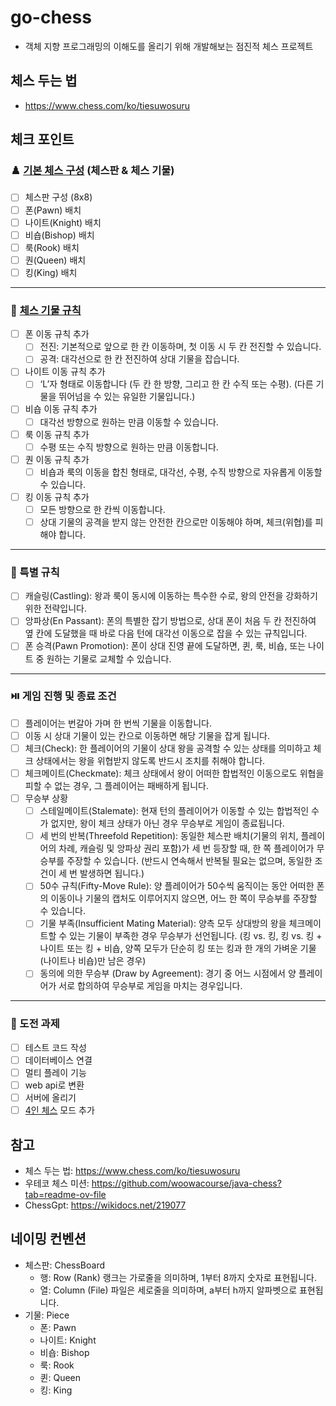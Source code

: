 # go-chess
- 객체 지향 프로그래밍의 이해도를 올리기 위해 개발해보는 점진적 체스 프로젝트

## 체스 두는 법
- https://www.chess.com/ko/tiesuwosuru

## 체크 포인트
### ♟️ [기본 체스 구성](https://www.chess.com/ko/terms/chess-pieces-ko) (체스판 & 체스 기물)
- [ ] 체스판 구성 (8x8)
- [ ] 폰(Pawn) 배치
- [ ] 나이트(Knight) 배치
- [ ] 비숍(Bishop) 배치
- [ ] 룩(Rook) 배치
- [ ] 퀀(Queen) 배치
- [ ] 킹(King) 배치
---
### 🧩 [체스 기물 규칙](https://www.chess.com/ko/terms/chess-pieces-ko)
- [ ] 폰 이동 규칙 추가
  - [ ] 전진: 기본적으로 앞으로 한 칸 이동하며, 첫 이동 시 두 칸 전진할 수 있습니다.
  - [ ] 공격: 대각선으로 한 칸 전진하여 상대 기물을 잡습니다.
- [ ] 나이트 이동 규칙 추가
  - [ ] ‘L’자 형태로 이동합니다 (두 칸 한 방향, 그리고 한 칸 수직 또는 수평). (다른 기물을 뛰어넘을 수 있는 유일한 기물입니다.)
- [ ] 비숍 이동 규칙 추가
  - [ ] 대각선 방향으로 원하는 만큼 이동할 수 있습니다.
- [ ] 룩 이동 규칙 추가
  - [ ] 수평 또는 수직 방향으로 원하는 만큼 이동합니다.
- [ ] 퀀 이동 규칙 추가
  - [ ] 비숍과 룩의 이동을 합친 형태로, 대각선, 수평, 수직 방향으로 자유롭게 이동할 수 있습니다.
- [ ] 킹 이동 규칙 추가
  - [ ] 모든 방향으로 한 칸씩 이동합니다.
  - [ ] 상대 기물의 공격을 받지 않는 안전한 칸으로만 이동해야 하며, 체크(위협)를 피해야 합니다.
---
### 🤡 특별 규칙
- [ ] 캐슬링(Castling): 왕과 룩이 동시에 이동하는 특수한 수로, 왕의 안전을 강화하기 위한 전략입니다.
- [ ] 앙파상(En Passant): 폰의 특별한 잡기 방법으로, 상대 폰이 처음 두 칸 전진하여 옆 칸에 도달했을 때 바로 다음 턴에 대각선 이동으로 잡을 수 있는 규칙입니다.
- [ ] 폰 승격(Pawn Promotion): 폰이 상대 진영 끝에 도달하면, 퀸, 룩, 비숍, 또는 나이트 중 원하는 기물로 교체할 수 있습니다.
---
### ⏯️ 게임 진행 및 종료 조건
- [ ] 플레이어는 번갈아 가며 한 번씩 기물을 이동합니다.
- [ ] 이동 시 상대 기물이 있는 칸으로 이동하면 해당 기물을 잡게 됩니다.
- [ ] 체크(Check): 한 플레이어의 기물이 상대 왕을 공격할 수 있는 상태를 의미하고 체크 상태에서는 왕을 위협받지 않도록 반드시 조치를 취해야 합니다.
- [ ] 체크메이트(Checkmate): 체크 상태에서 왕이 어떠한 합법적인 이동으로도 위협을 피할 수 없는 경우, 그 플레이어는 패배하게 됩니다.
- [ ] 무승부 상황
  - [ ] 스테일메이트(Stalemate): 현재 턴의 플레이어가 이동할 수 있는 합법적인 수가 없지만, 왕이 체크 상태가 아닌 경우 무승부로 게임이 종료됩니다.
  - [ ] 세 번의 반복(Threefold Repetition): 동일한 체스판 배치(기물의 위치, 플레이어의 차례, 캐슬링 및 앙파상 권리 포함)가 세 번 등장할 때, 한 쪽 플레이어가 무승부를 주장할 수 있습니다. (반드시 연속해서 반복될 필요는 없으며, 동일한 조건이 세 번 발생하면 됩니다.)
  - [ ] 50수 규칙(Fifty-Move Rule): 양 플레이어가 50수씩 움직이는 동안 어떠한 폰의 이동이나 기물의 캡처도 이루어지지 않으면, 어느 한 쪽이 무승부를 주장할 수 있습니다.
  - [ ] 기물 부족(Insufficient Mating Material): 양측 모두 상대방의 왕을 체크메이트할 수 있는 기물이 부족한 경우 무승부가 선언됩니다. (킹 vs. 킹, 킹 vs. 킹 + 나이트 또는 킹 + 비숍, 양쪽 모두가 단순히 킹 또는 킹과 한 개의 가벼운 기물(나이트나 비숍)만 남은 경우)
  - [ ] 동의에 의한 무승부 (Draw by Agreement): 경기 중 어느 시점에서 양 플레이어가 서로 합의하여 무승부로 게임을 마치는 경우입니다.
---
### 🧗‍ 도전 과제
- [ ] 테스트 코드 작성
- [ ] 데이터베이스 연결
- [ ] 멀티 플레이 기능
- [ ] web api로 변환
- [ ] 서버에 올리기
- [ ] [4인 체스](https://www.chess.com/ko/terms/4-player-chess-ko#what-is-4-player-chess) 모드 추가

## 참고
- 체스 두는 법: https://www.chess.com/ko/tiesuwosuru
- 우테코 체스 미션: https://github.com/woowacourse/java-chess?tab=readme-ov-file
- ChessGpt: https://wikidocs.net/219077

## 네이밍 컨벤션
- 체스판: ChessBoard
  - 행: Row (Rank) 랭크는 가로줄을 의미하며, 1부터 8까지 숫자로 표현됩니다.
  - 열: Column (File) 파일은 세로줄을 의미하며, a부터 h까지 알파벳으로 표현됩니다.
- 기물: Piece
  - 폰: Pawn
  - 나이트: Knight
  - 비숍: Bishop
  - 룩: Rook
  - 퀸: Queen
  - 킹: King